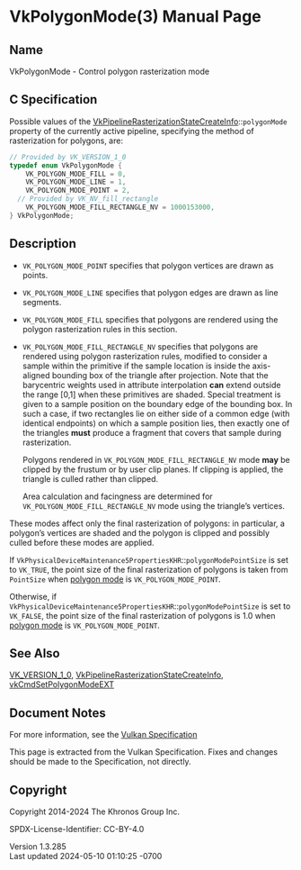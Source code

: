 # VkPolygonMode(3) Manual Page

## Name

VkPolygonMode - Control polygon rasterization mode



## <a href="#_c_specification" class="anchor"></a>C Specification

Possible values of the
[VkPipelineRasterizationStateCreateInfo](https://registry.khronos.org/vulkan/specs/1.3-extensions/man/html/VkPipelineRasterizationStateCreateInfo.html)::`polygonMode`
property of the currently active pipeline, specifying the method of
rasterization for polygons, are:

``` c
// Provided by VK_VERSION_1_0
typedef enum VkPolygonMode {
    VK_POLYGON_MODE_FILL = 0,
    VK_POLYGON_MODE_LINE = 1,
    VK_POLYGON_MODE_POINT = 2,
  // Provided by VK_NV_fill_rectangle
    VK_POLYGON_MODE_FILL_RECTANGLE_NV = 1000153000,
} VkPolygonMode;
```

## <a href="#_description" class="anchor"></a>Description

- `VK_POLYGON_MODE_POINT` specifies that polygon vertices are drawn as
  points.

- `VK_POLYGON_MODE_LINE` specifies that polygon edges are drawn as line
  segments.

- `VK_POLYGON_MODE_FILL` specifies that polygons are rendered using the
  polygon rasterization rules in this section.

- `VK_POLYGON_MODE_FILL_RECTANGLE_NV` specifies that polygons are
  rendered using polygon rasterization rules, modified to consider a
  sample within the primitive if the sample location is inside the
  axis-aligned bounding box of the triangle after projection. Note that
  the barycentric weights used in attribute interpolation **can** extend
  outside the range \[0,1\] when these primitives are shaded. Special
  treatment is given to a sample position on the boundary edge of the
  bounding box. In such a case, if two rectangles lie on either side of
  a common edge (with identical endpoints) on which a sample position
  lies, then exactly one of the triangles **must** produce a fragment
  that covers that sample during rasterization.

  Polygons rendered in `VK_POLYGON_MODE_FILL_RECTANGLE_NV` mode **may**
  be clipped by the frustum or by user clip planes. If clipping is
  applied, the triangle is culled rather than clipped.

  Area calculation and facingness are determined for
  `VK_POLYGON_MODE_FILL_RECTANGLE_NV` mode using the triangle’s
  vertices.

These modes affect only the final rasterization of polygons: in
particular, a polygon’s vertices are shaded and the polygon is clipped
and possibly culled before these modes are applied.

If `VkPhysicalDeviceMaintenance5PropertiesKHR`::`polygonModePointSize`
is set to `VK_TRUE`, the point size of the final rasterization of
polygons is taken from `PointSize` when <a
href="https://registry.khronos.org/vulkan/specs/1.3-extensions/html/vkspec.html#primsrast-polygonmode"
target="_blank" rel="noopener">polygon mode</a> is
`VK_POLYGON_MODE_POINT`.

Otherwise, if
`VkPhysicalDeviceMaintenance5PropertiesKHR`::`polygonModePointSize` is
set to `VK_FALSE`, the point size of the final rasterization of polygons
is 1.0 when <a
href="https://registry.khronos.org/vulkan/specs/1.3-extensions/html/vkspec.html#primsrast-polygonmode"
target="_blank" rel="noopener">polygon mode</a> is
`VK_POLYGON_MODE_POINT`.

## <a href="#_see_also" class="anchor"></a>See Also

[VK_VERSION_1_0](https://registry.khronos.org/vulkan/specs/1.3-extensions/man/html/VK_VERSION_1_0.html),
[VkPipelineRasterizationStateCreateInfo](https://registry.khronos.org/vulkan/specs/1.3-extensions/man/html/VkPipelineRasterizationStateCreateInfo.html),
[vkCmdSetPolygonModeEXT](https://registry.khronos.org/vulkan/specs/1.3-extensions/man/html/vkCmdSetPolygonModeEXT.html)

## <a href="#_document_notes" class="anchor"></a>Document Notes

For more information, see the <a
href="https://registry.khronos.org/vulkan/specs/1.3-extensions/html/vkspec.html#VkPolygonMode"
target="_blank" rel="noopener">Vulkan Specification</a>

This page is extracted from the Vulkan Specification. Fixes and changes
should be made to the Specification, not directly.

## <a href="#_copyright" class="anchor"></a>Copyright

Copyright 2014-2024 The Khronos Group Inc.

SPDX-License-Identifier: CC-BY-4.0

Version 1.3.285  
Last updated 2024-05-10 01:10:25 -0700
